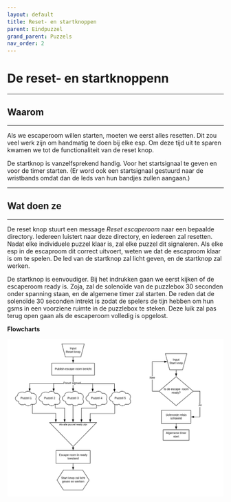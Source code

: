 ```yaml
---
layout: default
title: Reset- en startknoppen
parent: Eindpuzzel
grand_parent: Puzzels
nav_order: 2
---
```

 
# De reset- en startknoppenn

---

## Waarom

---

Als we escaperoom willen starten, moeten we eerst alles resetten. Dit zou veel werk zijn om handmatig te doen bij elke esp. Om deze tijd uit te sparen kwamen we tot de functionaliteit van de reset knop. 

De startknop is vanzelfsprekend handig. Voor het startsignaal te geven en voor de timer starten.
(Er word ook een startsignaal gestuurd naar de wristbands omdat dan de leds van hun bandjes zullen aangaan.)

---
## Wat doen ze
---

De reset knop stuurt een message *Reset escaperoom* naar een bepaalde directory. Iedereen luistert naar deze directory, en iedereen zal resetten. Nadat elke individuele puzzel klaar is, zal elke puzzel dit signaleren. Als elke esp in de escaproom dit correct uitvoert, weten we dat de escaproom klaar is om te spelen. De led van de startknop zal licht geven, en de startknop zal werken.

De startknop is eenvoudiger. Bij het indrukken gaan we eerst kijken of de escaperoom ready is. Zoja, zal de solenoïde van de puzzlebox 30 seconden onder spanning staan, en de algemene timer zal starten. De reden dat de solenoïde 30 seconden intrekt is zodat de spelers de tijn hebben om hun gsms in een voorziene ruimte in de puzzlebox te steken. Deze luik zal pas terug open gaan als de escaperoom volledig is opgelost.

**Flowcharts**

![](Flowchart_reset-start_werking.png)